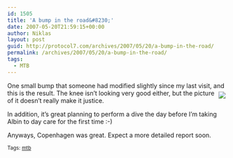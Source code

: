 ```yaml
---
id: 1505
title: 'A bump in the road&#8230;'
date: 2007-05-20T21:59:15+00:00
author: Niklas
layout: post
guid: http://protocol7.com/archives/2007/05/20/a-bump-in-the-road/
permalink: /archives/2007/05/20/a-bump-in-the-road/
tags:
  - MTB
---
```

<div class='microid-e86783ee200c4db8ced4b0fa38698498a491f62a'>
  <p>
    One small bump that someone had modified slightly since my last visit, and this is the result. <a rel="lightbox" href="http://farm1.static.flickr.com/213/506495725_d5e3303f50_b.jpg"><img style="margin: 5px; float: right" src="http://farm1.static.flickr.com/213/506495725_d5e3303f50_m.jpg" /></a>The knee isn&#8217;t looking very good either, but the picture of it doesn&#8217;t really make it justice.
  </p>
  
  <p>
    In addition, it&#8217;s great planning to perform a dive the day before I&#8217;m taking Albin to day care for the first time :-)
  </p>
  
  <p>
    Anyways, Copenhagen was great. Expect a more detailed report soon.
  </p>
  
  <p>
    <small>Tags: <a rel="tag" href="http://technorati.com/tag/mtb">mtb</a></small>
  </p>
</div>